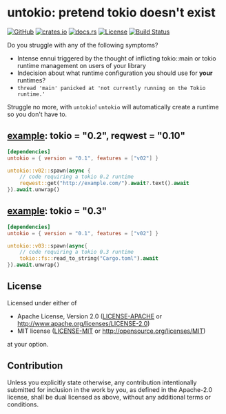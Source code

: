 # untokio: pretend tokio doesn't exist

[![GitHub](https://img.shields.io/github/stars/MaulingMonkey/untokio.svg?label=GitHub&style=social)](https://github.com/MaulingMonkey/untokio)
[![crates.io](https://img.shields.io/crates/v/untokio.svg)](https://crates.io/crates/untokio)
[![docs.rs](https://docs.rs/untokio/badge.svg)](https://docs.rs/untokio)
[![License](https://img.shields.io/crates/l/untokio.svg)](https://github.com/MaulingMonkey/untokio)
[![Build Status](https://travis-ci.com/MaulingMonkey/untokio.svg?branch=master)](https://travis-ci.com/MaulingMonkey/untokio)
<!-- [![dependency status](https://deps.rs/repo/github/MaulingMonkey/untokio/status.svg)](https://deps.rs/repo/github/MaulingMonkey/untokio) -->

Do you struggle with any of the following symptoms?

* Intense ennui triggered by the thought of inflicting tokio::main or tokio runtime management on users of your library
* Indecision about what runtime configuration you should use for **your** runtimes?
* `thread 'main' panicked at 'not currently running on the Tokio runtime.'`

Struggle no more, with `untokio`!  `untokio` will automatically create a runtime so you don't have to.

## [example](examples/example02.rs): tokio = "0.2", reqwest = "0.10"

```toml
[dependencies]
untokio = { version = "0.1", features = ["v02"] }
```
```rust
untokio::v02::spawn(async {
    // code requiring a tokio 0.2 runtime
    reqwest::get("http://example.com/").await?.text().await
}).await.unwrap()
```

## [example](examples/example03.rs): tokio = "0.3"

```toml
[dependencies]
untokio = { version = "0.1", features = ["v02"] }
```
```rust
untokio::v03::spawn(async{
    // code requiring a tokio 0.3 runtime
    tokio::fs::read_to_string("Cargo.toml").await
}).await.unwrap()
```



<h2 name="license">License</h2>

Licensed under either of

* Apache License, Version 2.0 ([LICENSE-APACHE](LICENSE-APACHE) or http://www.apache.org/licenses/LICENSE-2.0)
* MIT license ([LICENSE-MIT](LICENSE-MIT) or http://opensource.org/licenses/MIT)

at your option.



<h2 name="contribution">Contribution</h2>

Unless you explicitly state otherwise, any contribution intentionally submitted
for inclusion in the work by you, as defined in the Apache-2.0 license, shall be
dual licensed as above, without any additional terms or conditions.
